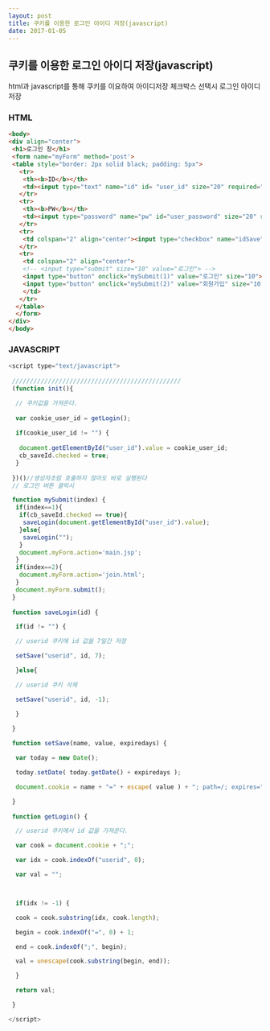 ```yaml
---
layout: post
title: 쿠키를 이용한 로그인 아이디 저장(javascript)
date: 2017-01-05
---
```




## 쿠키를 이용한 로그인 아이디 저장(javascript)

html과 javascript를 통해 쿠키를 이요하여 아이디저장 체크박스 선택시 로그인 아이디 저장


### HTML

````````````````````````````````````````````````````````````````````````````````html
<body>
<div align="center">
 <h1>로그인 창</h1>
 <form name="myForm" method='post'>
 <table style="border: 2px solid black; padding: 5px">
   <tr>
    <th><b>ID</b></th>
    <td><input type="text" name="id" id= "user_id" size="20" required="required"></td>
   </tr>
   <tr>
    <th><b>PW</b></th>
    <td><input type="password" name="pw" id="user_password" size="20" required="required"></td>
   </tr>
   <tr>
    <td colspan="2" align="center"><input type="checkbox" name="idSave"  id="cb_saveId" value="yes">아이디저장</td>
   </tr>
   <tr>
    <td colspan="2" align="center">
    <!-- <input type="submit" size="10" value="로그인"> -->
    <input type="button" onclick="mySubmit(1)" value="로그인" size="10">
    <input type="button" onclick="mySubmit(2)" value="회원가입" size="10">
    </td>
   </tr>
  </table>
  </form>
</div>
</body>
````````````````````````````````````````````````````````````````````````````````


### JAVASCRIPT

````````````````````````````````````````````````````````````````````````````````javascript
<script type="text/javascript">
 
 ///////////////////////////////////////////////
 (function init(){

  // 쿠키값을 가져온다.
  
  var cookie_user_id = getLogin();
  
  if(cookie_user_id != "") {
  
   document.getElementById("user_id").value = cookie_user_id;
   cb_saveId.checked = true;
  }
  
 })()//생성자초럼 호출하지 않아도 바로 실행된다
 // 로그인 버튼 클릭시

 function mySubmit(index) {
  if(index==1){
   if(cb_saveId.checked == true){
    saveLogin(document.getElementById("user_id").value);
   }else{
    saveLogin("");
   }
   document.myForm.action='main.jsp';
  }
  if(index==2){
   document.myForm.action='join.html';
  }
  document.myForm.submit();
 }
 
 function saveLogin(id) {

  if(id != "") {

  // userid 쿠키에 id 값을 7일간 저장

  setSave("userid", id, 7);

  }else{

  // userid 쿠키 삭제

  setSave("userid", id, -1);

  }

 }
 
 function setSave(name, value, expiredays) {

  var today = new Date();

  today.setDate( today.getDate() + expiredays );

  document.cookie = name + "=" + escape( value ) + "; path=/; expires=" + today.toGMTString() + ";"

 }
 
 function getLogin() {

  // userid 쿠키에서 id 값을 가져온다.

  var cook = document.cookie + ";";

  var idx = cook.indexOf("userid", 0);

  var val = "";



  if(idx != -1) {

  cook = cook.substring(idx, cook.length);

  begin = cook.indexOf("=", 0) + 1;

  end = cook.indexOf(";", begin);

  val = unescape(cook.substring(begin, end));

  }

  return val;

 }

</script>
````````````````````````````````````````````````````````````````````````````````









